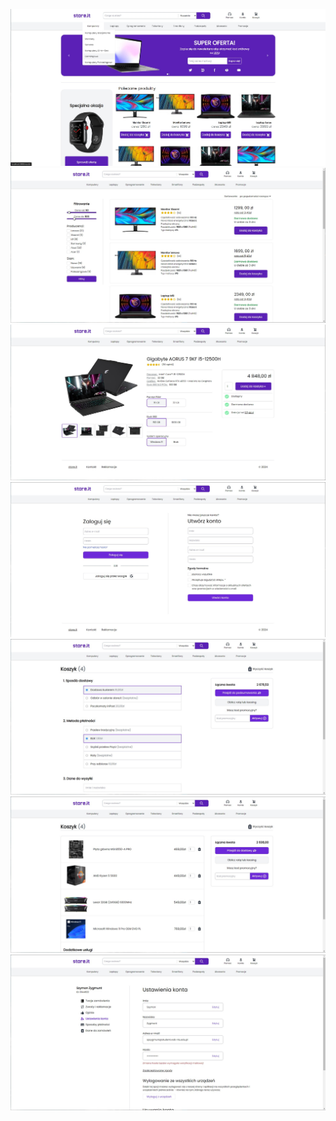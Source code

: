 ![Screenshot](screen(2).jpg)
![Screenshot](screen(7).jpg)
![Screenshot](screen(5).jpg)
![Screenshot](screen(4).jpg)
![Screenshot](screen(1).jpg)
![Screenshot](screen(3).jpg)
![Screenshot](screen(6).jpg)
